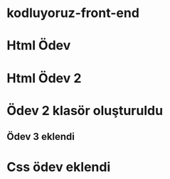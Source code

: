 # kodluyoruz-front-end
# Html Ödev
# Html Ödev 2
# Ödev 2 klasör oluşturuldu
## Ödev 3  eklendi
# Css ödev eklendi
